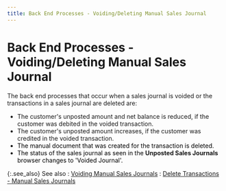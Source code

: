 ```yaml
---
title: Back End Processes - Voiding/Deleting Manual Sales Journal
---
```


# Back End Processes - Voiding/Deleting Manual Sales Journal


The back end processes that occur when a sales journal is voided or the transactions in a sales journal are deleted are:

- The customer's unposted amount and net balance is reduced, if the customer was debited in the voided transaction.
- The customer's unposted amount increases, if the customer was credited in the voided transaction.
- <font color='black'>The manual document that was created for the transaction is deleted.</font>
- <font color='black'>The status of the sales journal as seen in the </font>**Unposted Sales Journals** <font color='black'>browser changes to 'Voided Journal'.</font>



{:.see_also}
See also
: [Voiding Manual Sales Journals]({{site.acc_baseurl}}/sales/sales-jrnl-proc/manual-sales-jrnl-proc/voiding-deleting/voiding_manual_sales_journals.html)
: [Delete Transactions - Manual Sales Journals]({{site.acc_baseurl}}/sales/sales-jrnl-proc/manual-sales-jrnl-proc/voiding-deleting/del-trans/delete_transactions_sales_journal.html)
